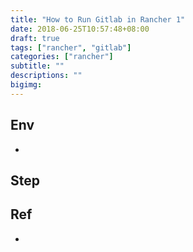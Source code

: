 ```yaml
---
title: "How to Run Gitlab in Rancher 1"
date: 2018-06-25T10:57:48+08:00
draft: true
tags: ["rancher", "gitlab"]
categories: ["rancher"]
subtitle: ""
descriptions: ""
bigimg:
---
```


## Env

- 


## Step



## Ref

- 
